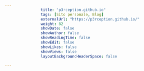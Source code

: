---
                title: "p3rception.github.io"
                tags: [Sito personale, Blog]
                externalUrl: "https://p3rception.github.io/"
                weight: 82
                showDate: false
                showAuthor: false
                showReadingTime: false
                showEdit: false
                showLikes: false
                showViews: false
                layoutBackgroundHeaderSpace: false
                ---

